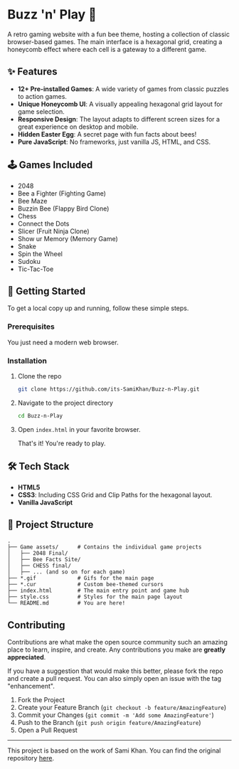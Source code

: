 # Buzz 'n' Play 🐝

A retro gaming website with a fun bee theme, hosting a collection of classic browser-based games. The main interface is a hexagonal grid, creating a honeycomb effect where each cell is a gateway to a different game.


## ✨ Features

*   **12+ Pre-installed Games**: A wide variety of games from classic puzzles to action games.
*   **Unique Honeycomb UI**: A visually appealing hexagonal grid layout for game selection.
*   **Responsive Design**: The layout adapts to different screen sizes for a great experience on desktop and mobile.
*   **Hidden Easter Egg**: A secret page with fun facts about bees!
*   **Pure JavaScript**: No frameworks, just vanilla JS, HTML, and CSS.

## 🕹️ Games Included

*   2048
*   Bee a Fighter (Fighting Game)
*   Bee Maze
*   Buzzin Bee (Flappy Bird Clone)
*   Chess
*   Connect the Dots
*   Slicer (Fruit Ninja Clone)
*   Show ur Memory (Memory Game)
*   Snake
*   Spin the Wheel
*   Sudoku
*   Tic-Tac-Toe

## 🚀 Getting Started

To get a local copy up and running, follow these simple steps.

### Prerequisites

You just need a modern web browser.

### Installation

1.  Clone the repo
    ```sh
    git clone https://github.com/its-SamiKhan/Buzz-n-Play.git
    ```
2.  Navigate to the project directory
    ```sh
    cd Buzz-n-Play
    ```
3.  Open `index.html` in your favorite browser.

    That's it! You're ready to play.

## 🛠️ Tech Stack

*   **HTML5**
*   **CSS3**: Including CSS Grid and Clip Paths for the hexagonal layout.
*   **Vanilla JavaScript**

## 📂 Project Structure

```
.
├── Game assets/      # Contains the individual game projects
│   ├── 2048 Final/
│   ├── Bee Facts Site/
│   ├── CHESS final/
│   ├── ... (and so on for each game)
├── *.gif             # Gifs for the main page
├── *.cur             # Custom bee-themed cursors
├── index.html        # The main entry point and game hub
├── style.css         # Styles for the main page layout
└── README.md         # You are here!
```

## Contributing

Contributions are what make the open source community such an amazing place to learn, inspire, and create. Any contributions you make are **greatly appreciated**.

If you have a suggestion that would make this better, please fork the repo and create a pull request. You can also simply open an issue with the tag "enhancement".

1.  Fork the Project
2.  Create your Feature Branch (`git checkout -b feature/AmazingFeature`)
3.  Commit your Changes (`git commit -m 'Add some AmazingFeature'`)
4.  Push to the Branch (`git push origin feature/AmazingFeature`)
5.  Open a Pull Request

---

This project is based on the work of Sami Khan. You can find the original repository [here](https://github.com/its-SamiKhan/Buzz-n-Play). 
